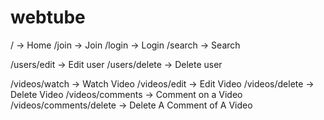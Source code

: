 # webtube

/ -> Home
/join -> Join
/login -> Login
/search -> Search

/users/edit -> Edit user
/users/delete -> Delete user

/videos/watch -> Watch Video 
/videos/edit -> Edit Video 
/videos/delete -> Delete Video 
/videos/comments -> Comment on a Video 
/videos/comments/delete -> Delete A Comment of A Video
